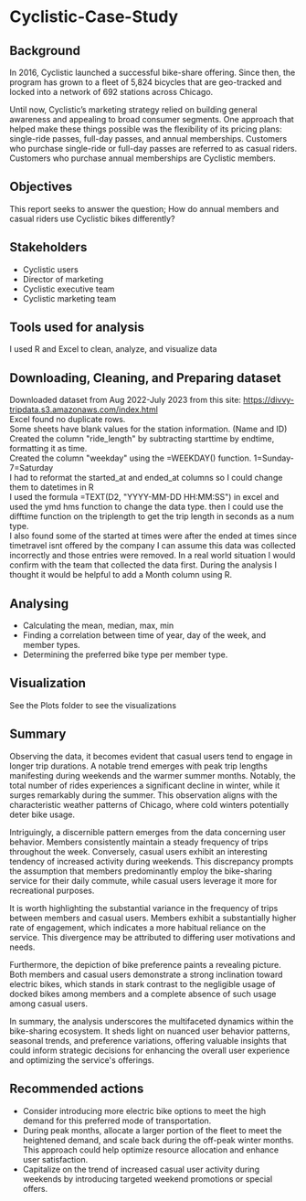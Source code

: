 # Cyclistic-Case-Study

## Background
In 2016, Cyclistic launched a successful bike-share offering. Since then, the program has grown to a fleet of 5,824 bicycles that are geo-tracked and locked into a network of 692 stations across Chicago.

Until now, Cyclistic’s marketing strategy relied on building general awareness and appealing to broad consumer segments. One approach that helped make these things possible was the flexibility of its pricing plans: single-ride passes, full-day passes, and annual memberships. Customers who purchase single-ride or full-day passes are referred to as casual riders. Customers who purchase annual memberships are Cyclistic members.

## Objectives
This report seeks to answer the question; How do annual members and casual riders use Cyclistic bikes differently?

## Stakeholders
* Cyclistic users   
* Director of marketing   
* Cyclistic executive team   
* Cyclistic marketing team   

## Tools used for analysis
I used R and Excel to clean, analyze, and visualize data

## Downloading, Cleaning, and Preparing dataset
Downloaded dataset from Aug 2022-July 2023 from this site: <https://divvy-tripdata.s3.amazonaws.com/index.html>   
Excel found no duplicate rows.   
Some sheets have blank values for the station information. (Name and ID)   
Created the column "ride_length" by subtracting starttime by endtime, formatting it as time.   
Created the column "weekday" using the =WEEKDAY() function. 1=Sunday-7=Saturday   
I had to reformat the started_at and ended_at columns so I could change them to datetimes in R   
I used the formula =TEXT(D2, "YYYY-MM-DD HH:MM:SS") in excel and used the ymd hms function to change the data type. then I could use the difftime function on the triplength to get the trip length in seconds as a num type.   
I also found some of the started at times were after the ended at times since timetravel isnt offered by the company I can assume this data was collected incorrectly and those entries were removed. In a real world situation I would confirm with the team that collected the data first. 
During the analysis I thought it would be helpful to add a Month column using R.

## Analysing
* Calculating the mean, median, max, min   
* Finding a correlation between time of year, day of the week, and member types.   
* Determining the preferred bike type per member type.   


## Visualization
See the Plots folder to see the visualizations
## Summary
Observing the data, it becomes evident that casual users tend to engage in longer trip durations. A notable trend emerges with peak trip lengths manifesting during weekends and the warmer summer months. Notably, the total number of rides experiences a significant decline in winter, while it surges remarkably during the summer. This observation aligns with the characteristic weather patterns of Chicago, where cold winters potentially deter bike usage.   

Intriguingly, a discernible pattern emerges from the data concerning user behavior. Members consistently maintain a steady frequency of trips throughout the week. Conversely, casual users exhibit an interesting tendency of increased activity during weekends. This discrepancy prompts the assumption that members predominantly employ the bike-sharing service for their daily commute, while casual users leverage it more for recreational purposes.   

It is worth highlighting the substantial variance in the frequency of trips between members and casual users. Members exhibit a substantially higher rate of engagement, which indicates a more habitual reliance on the service. This divergence may be attributed to differing user motivations and needs.   

Furthermore, the depiction of bike preference paints a revealing picture. Both members and casual users demonstrate a strong inclination toward electric bikes, which stands in stark contrast to the negligible usage of docked bikes among members and a complete absence of such usage among casual users.   

In summary, the analysis underscores the multifaceted dynamics within the bike-sharing ecosystem. It sheds light on nuanced user behavior patterns, seasonal trends, and preference variations, offering valuable insights that could inform strategic decisions for enhancing the overall user experience and optimizing the service's offerings.   
## Recommended actions

* Consider introducing more electric bike options to meet the high demand for this preferred mode of transportation.
* During peak months, allocate a larger portion of the fleet to meet the heightened demand, and scale back during the off-peak winter months. This approach could help optimize resource allocation and enhance user satisfaction.   
* Capitalize on the trend of increased casual user activity during weekends by introducing targeted weekend promotions or special offers.  
